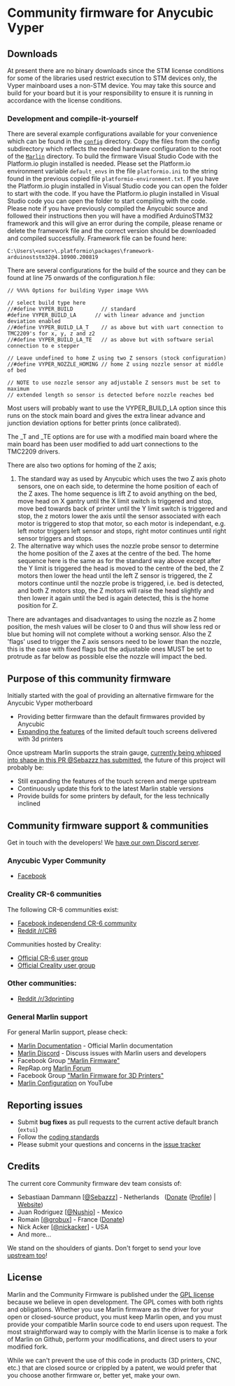 # Community firmware for Anycubic Vyper

## Downloads

At present there are no binary downloads since the STM license conditions for some of the libraries used restrict execution to STM devices only, the Vyper mainboard uses a non-STM device. 
You may take this source and build for your board but it is your responsibility to ensure it is running in accordance with the license conditions.


### Development and compile-it-yourself

There are several example configurations available for your convenience which can be found in the [`config`](./config) directory. Copy the files from the config subdirectory which reflects the needed hardware configuration to the root of the [`Marlin`](./Marlin) directory. To build the firmware Visual Studio Code with the Platform.io plugin installed is needed. Please set the Platform.io environment variable `default_envs` in the file `platformio.ini` to the string found in the previous copied file `platformio-environment.txt`.
If you have the Platform.io plugin installed in Visual Studio code you can open the folder to start with the code.
If you have the Platform.io plugin installed in Visual Studio code you can open the folder to start compiling with the code.
Please note if you have previously compiled the Anycubic source and followed their instructions then you will have a modified ArduinoSTM32 framework and this will give an error during the compile, please rename or delete the framework file and the correct version should be downloaded and compiled successfully.
Framework file can be found here:
```
C:\Users\<user>\.platformio\packages\framework-arduinoststm32@4.10900.200819
```


There are several configurations for the build of the source and they can be found at line 75 onwards of the configuration.h file:

```
// %%%% Options for building Vyper image %%%%

// select build type here
//#define VYPER_BUILD         // standard
#define VYPER_BUILD_LA      // with linear advance and junction deviation enabled
//#define VYPER_BUILD_LA_T    // as above but with uart connection to TMC2209's for x, y, z and z2
//#define VYPER_BUILD_LA_TE   // as above but with software serial connection to e stepper

// Leave undefined to home Z using two Z sensors (stock configuration)
//#define VYPER_NOZZLE_HOMING // home Z using nozzle sensor at middle of bed

// NOTE to use nozzle sensor any adjustable Z sensors must be set to maximum
// extended length so sensor is detected before nozzle reaches bed
```
Most users will probably want to use the VYPER_BUILD_LA option since this runs on the stock main board and gives the extra linear advance and junction deviation options for better prints (once calibrated).

The _T and _TE options are for use with a modified main board where the main board has been user modified to add uart connections to the TMC2209 drivers.

There are also two options for homing of the Z axis;
1. The standard way as used by Anycubic which uses the two Z axis photo sensors, one on each side, to determine the home position of each of the Z axes. 
	The home sequence is lift Z to avoid anything on the bed, 
	move head on X gantry until the X limit switch is triggered and stop, 
	move bed towards back of printer until the Y limit switch is triggered and stop, 
	the z motors lower the axis until the sensor associated with each motor is triggered to stop that motor, so each motor is independant, e.g. left motor triggers left sensor and stops, right motor continues until right sensor triggers and stops.
2. The alternative way which uses the nozzle probe sensor to determine the home position of the Z axes at the centre of the bed. 
	The home sequence here is the same as for the standard way above except after the Y limit is triggered the head is moved to the centre of the bed,
	the Z motors then lower the head until the left Z sensor is triggered,
	the Z motors continue until the nozzle probe is triggered, i.e. bed is detected, and both Z motors stop,
	the Z motors will raise the head slightly and then lower it again until the bed is again detected, this is the home position for Z.
	
There are advantages and disadvantages to using the nozzle as Z home position, the mesh values will be closer to 0 and thus will show less red or blue but homing will not complete without a working sensor. Also the Z 'flags' used to trigger the Z axis sensors need to be lower than the nozzle, this is the case with fixed flags but the adjustable ones MUST be set to protrude as far below as possible else the nozzle will impact the bed.


## Purpose of this community firmware

Initially started with the goal of providing an alternative firmware for the Anycubic Vyper motherboard

- Providing better firmware than the default firmwares provided by Anycubic
- [Expanding the features](https://github.com/Pmatsol58/CR-6-touchscreen/tree/v2.0.8.1-vyper-community-release-6.1) of the limited default touch screens delivered with 3d printers

Once upstream Marlin supports the strain gauge, [currently being whipped into shape in this PR @Sebazzz has submitted](https://github.com/MarlinFirmware/Marlin/pull/19958), the future of this project will probably be:

- Still expanding the features of the touch screen and merge upstream
- Continuously update this fork to the latest Marlin stable versions
- Provide builds for some printers by default, for the less technically inclined

## Community firmware support & communities

Get in touch with the developers! We [have our own Discord server](https://discord.gg/RKrxYy3Q9N).


### Anycubic Vyper Community

- [Facebook](https://www.facebook.com/groups/anycubicvyper)

### Creality CR-6 communities
The following CR-6 communities exist:

- [Facebook independend CR-6 community](https://www.facebook.com/groups/cr6community)
- [Reddit /r/CR6](https://www.reddit.com/r/CR6/)

Communities hosted by Creality:

- [Official CR-6 user group](https://www.facebook.com/groups/CR6SECR6MAX)
- [Official Creality user group](https://www.facebook.com/groups/creality3dofficial)

### Other communities:

- [Reddit /r/3dprinting](https://www.reddit.com/r/3dprinting/)

### General Marlin support

For general Marlin support, please check:

- [Marlin Documentation](http://marlinfw.org) - Official Marlin documentation
- [Marlin Discord](https://discord.gg/n5NJ59y) - Discuss issues with Marlin users and developers
- Facebook Group ["Marlin Firmware"](https://www.facebook.com/groups/1049718498464482/)
- RepRap.org [Marlin Forum](http://forums.reprap.org/list.php?415)
- Facebook Group ["Marlin Firmware for 3D Printers"](https://www.facebook.com/groups/3Dtechtalk/)
- [Marlin Configuration](https://www.youtube.com/results?search_query=marlin+configuration) on YouTube


## Reporting issues

- Submit **bug fixes** as pull requests to the current active default branch (`extui`)
- Follow the [coding standards](https://marlinfw.org/docs/development/coding_standards.html)
- Please submit your questions and concerns in the [issue tracker](https://github.com/MarlinFirmware/Marlin/issues)

## Credits

The current core Community firmware dev team consists of:

 - Sebastiaan Dammann [[@Sebazzz](https://github.com/Sebazzz)] - Netherlands &nbsp; ([Donate](https://www.paypal.com/donate?hosted_button_id=YCH72S6WZQ5X4) ([Profile](https://www.paypal.com/paypalme/sebastiaandammann)) | [Website](https://damsteen.nl))
 - Juan Rodriguez [[@Nushio](https://github.com/Nushio)] - Mexico
 - Romain [[@grobux](https://github.com/grobux)] - France ([Donate](https://www.paypal.com/donate?hosted_button_id=CP2SAW4W9RBT4))
 - Nick Acker [[@nickacker](https://github.com/nickacker)] - USA
 - And more...

We stand on the shoulders of giants. Don't forget to send your love [upstream too](https://github.com/MarlinFirmware/Marlin)!

## License

Marlin and the Community Firmware is published under the [GPL license](/LICENSE) because we believe in open development. The GPL comes with both rights and obligations. Whether you use Marlin firmware as the driver for your open or closed-source product, you must keep Marlin open, and you must provide your compatible Marlin source code to end users upon request. The most straightforward way to comply with the Marlin license is to make a fork of Marlin on Github, perform your modifications, and direct users to your modified fork.

While we can't prevent the use of this code in products (3D printers, CNC, etc.) that are closed source or crippled by a patent, we would prefer that you choose another firmware or, better yet, make your own.
